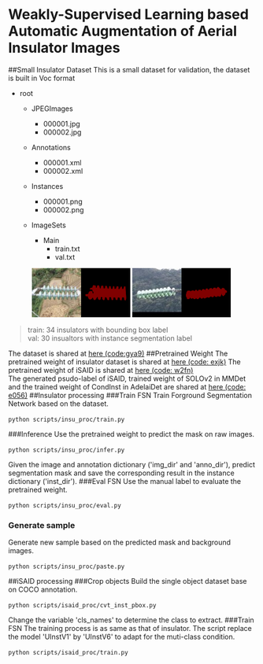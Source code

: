 # Weakly-Supervised Learning based Automatic Augmentation of Aerial Insulator Images
##Small Insulator Dataset
This is a small dataset for validation, the dataset is built in Voc format  
- root
    - JPEGImages
        - 000001.jpg
        - 000002.jpg
    - Annotations 
        - 000001.xml
        - 000002.xml
    - Instances
        - 000001.png
        - 000002.png
    - ImageSets
        - Main
            - train.txt
            - val.txt
    
        ![example](./src/1.jpg)![example](./src/2.png) ![example](./src/3.jpg)![example](./src/4.png) 
>train: 34 insulators with bounding box label  
>val: 30 insualtors with instance segmentation label  

The dataset is shared at [here (code:gya9)](https://pan.baidu.com/s/1hdkeafgj6mpnJcnPizxxeg)
##Pretrained Weight
The pretrained weight of insulator dataset is shared at [here (code: exjk)](https://pan.baidu.com/s/1eqmKtk7XW1z2As9mcJx8XA) 
The pretrained weight of iSAID is shared at [here (code: w2fn)](https://pan.baidu.com/s/1Nj6Am4jO1lN8dsAiKHFBbg)  
The generated psudo-label of iSAID, trained weight of SOLOv2 in MMDet and the trained weight of CondInst in AdelaiDet are shared at [here (code: e056)](https://pan.baidu.com/s/1wU9qCIIVaC8hkn62mzwm2A)
##Insulator processing
###Train FSN
Train Forground Segmentation Network based on the dataset.

`python scripts/insu_proc/train.py`

###Inference
Use the pretrained weight to predict the mask on raw images.

`python scripts/insu_proc/infer.py`

Given the image and annotation dictionary ('img_dir' and 'anno_dir'), predict segmentation mask and save the corresponding result in the instance dictionary ('inst_dir').
###Eval FSN
Use the manual label to evaluate the pretrained weight.

`python scripts/insu_proc/eval.py`

### Generate sample
Generate new sample based on the predicted mask and background images.

`python scripts/insu_proc/paste.py`

##iSAID processing
###Crop objects
Build the single object dataset base on COCO annotation.

`python scripts/isaid_proc/cvt_inst_pbox.py`

Change the variable 'cls_names' to determine the class to extract.
###Train FSN
The training process is as same as that of insulator. The script replace the model 'UInstV1' by 'UInstV6' to adapt for the muti-class condition.

`python scripts/isaid_proc/train.py`